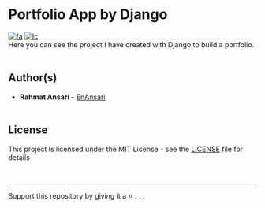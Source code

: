 # Portfolio App by Django

[![fa](https://img.shields.io/badge/click_to_README-Persain-red.svg)](https://github.com/EnAnsari/portfolio-django/blob/main/docs/README-FA.md)
[![lc](https://img.shields.io/badge/license-MIT-blue.svg)](https://github.com/EnAnsari/portfolio-django/blob/main/LICENSE)
<br>
Here you can see the project I have created with Django to build a portfolio.
<br><br>

## Author(s)

* **Rahmat Ansari** - [EnAnsari](https://github.com/EnAnsari)
<br><br>


## License

This project is licensed under the MIT License - see the [LICENSE](https://github.com/EnAnsari/portfolio-django/blob/main/LICENSE) file for details


<br><hr>
Support this repository by giving it a ⭐ . . .
